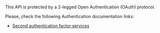 This API is protected by a 2-legged Open Authentication (OAuth) protocol.

Please, check the following Authentication documentation links:

- [Second authentication factor services](https://www.bbvaapimarket.com/web/api_market/bbva-connect/documentation#documentation-authentication)